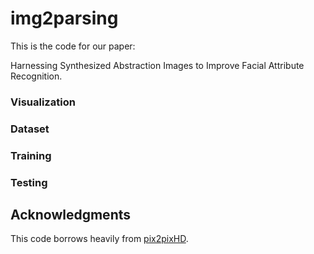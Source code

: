# img2parsing


This is the code for our paper: 

Harnessing Synthesized Abstraction Images to Improve Facial Attribute Recognition.




### Visualization




### Dataset


### Training


### Testing


## Acknowledgments
This code borrows heavily from [pix2pixHD](https://github.com/NVIDIA/pix2pixHD).
